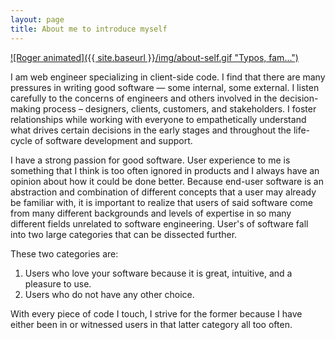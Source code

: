 ```yaml
---
layout: page
title: About me to introduce myself
---
```


[![Roger animated]({{ site.baseurl }}/img/about-self.gif "Typos,
fam...")](http://rogerisworking.tumblr.com)

I am web engineer specializing in client-side code. I find that there are many
pressures in writing good software — some internal, some external. I listen
carefully to the concerns of engineers and others involved in the decision-making
process – designers, clients, customers, and stakeholders. I foster relationships
while working with everyone to empathetically understand what drives certain
decisions in the early stages and throughout the life-cycle of software development
and support.

I have a strong passion for good software. User experience to me is something
that I think is too often ignored in products and I always have an opinion about
how it could be done better. Because end-user software is an abstraction and
combination of different concepts that a user may already be familiar with, it
is important to realize that users of said software come from many different
backgrounds and levels of expertise in so many different fields unrelated to
software engineering. User's of software fall into two large categories that can
be dissected further.

These two categories are:

1. Users who love your software because it is great, intuitive, and a pleasure to use.
2. Users who do not have any other choice.

With every piece of code I touch, I strive for the former because I have either
been in or witnessed users in that latter category all too often.

